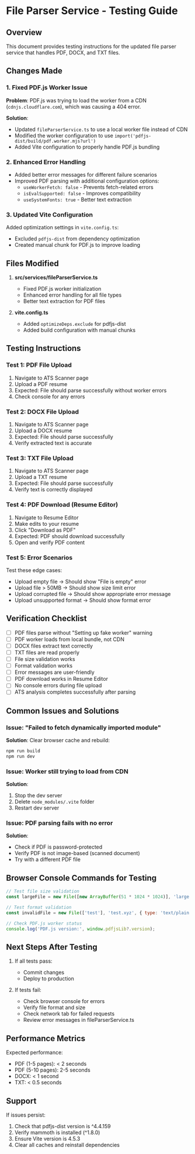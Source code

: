 # File Parser Service - Testing Guide

## Overview
This document provides testing instructions for the updated file parser service that handles PDF, DOCX, and TXT files.

## Changes Made

### 1. Fixed PDF.js Worker Issue
**Problem**: PDF.js was trying to load the worker from a CDN (`cdnjs.cloudflare.com`), which was causing a 404 error.

**Solution**: 
- Updated `fileParserService.ts` to use a local worker file instead of CDN
- Modified the worker configuration to use `import('pdfjs-dist/build/pdf.worker.mjs?url')`
- Added Vite configuration to properly handle PDF.js bundling

### 2. Enhanced Error Handling
- Added better error messages for different failure scenarios
- Improved PDF parsing with additional configuration options:
  - `useWorkerFetch: false` - Prevents fetch-related errors
  - `isEvalSupported: false` - Improves compatibility
  - `useSystemFonts: true` - Better text extraction

### 3. Updated Vite Configuration
Added optimization settings in `vite.config.ts`:
- Excluded `pdfjs-dist` from dependency optimization
- Created manual chunk for PDF.js to improve loading

## Files Modified

1. **src/services/fileParserService.ts**
   - Fixed PDF.js worker initialization
   - Enhanced error handling for all file types
   - Better text extraction for PDF files

2. **vite.config.ts**
   - Added `optimizeDeps.exclude` for pdfjs-dist
   - Added build configuration with manual chunks

## Testing Instructions

### Test 1: PDF File Upload
1. Navigate to ATS Scanner page
2. Upload a PDF resume
3. Expected: File should parse successfully without worker errors
4. Check console for any errors

### Test 2: DOCX File Upload
1. Navigate to ATS Scanner page
2. Upload a DOCX resume
3. Expected: File should parse successfully
4. Verify extracted text is accurate

### Test 3: TXT File Upload
1. Navigate to ATS Scanner page
2. Upload a TXT resume
3. Expected: File should parse successfully
4. Verify text is correctly displayed

### Test 4: PDF Download (Resume Editor)
1. Navigate to Resume Editor
2. Make edits to your resume
3. Click "Download as PDF"
4. Expected: PDF should download successfully
5. Open and verify PDF content

### Test 5: Error Scenarios
Test these edge cases:
- Upload empty file → Should show "File is empty" error
- Upload file > 50MB → Should show size limit error
- Upload corrupted file → Should show appropriate error message
- Upload unsupported format → Should show format error

## Verification Checklist

- [ ] PDF files parse without "Setting up fake worker" warning
- [ ] PDF worker loads from local bundle, not CDN
- [ ] DOCX files extract text correctly
- [ ] TXT files are read properly
- [ ] File size validation works
- [ ] Format validation works
- [ ] Error messages are user-friendly
- [ ] PDF download works in Resume Editor
- [ ] No console errors during file upload
- [ ] ATS analysis completes successfully after parsing

## Common Issues and Solutions

### Issue: "Failed to fetch dynamically imported module"
**Solution**: Clear browser cache and rebuild:
```cmd
npm run build
npm run dev
```

### Issue: Worker still trying to load from CDN
**Solution**: 
1. Stop the dev server
2. Delete `node_modules/.vite` folder
3. Restart dev server

### Issue: PDF parsing fails with no error
**Solution**: 
- Check if PDF is password-protected
- Verify PDF is not image-based (scanned document)
- Try with a different PDF file

## Browser Console Commands for Testing

```javascript
// Test file size validation
const largeFile = new File([new ArrayBuffer(51 * 1024 * 1024)], 'large.pdf', { type: 'application/pdf' });

// Test format validation
const invalidFile = new File(['test'], 'test.xyz', { type: 'text/plain' });

// Check PDF.js worker status
console.log('PDF.js version:', window.pdfjsLib?.version);
```

## Next Steps After Testing

1. If all tests pass:
   - Commit changes
   - Deploy to production

2. If tests fail:
   - Check browser console for errors
   - Verify file format and size
   - Check network tab for failed requests
   - Review error messages in fileParserService.ts

## Performance Metrics

Expected performance:
- PDF (1-5 pages): < 2 seconds
- PDF (5-10 pages): 2-5 seconds
- DOCX: < 1 second
- TXT: < 0.5 seconds

## Support

If issues persist:
1. Check that pdfjs-dist version is ^4.4.159
2. Verify mammoth is installed (^1.8.0)
3. Ensure Vite version is 4.5.3
4. Clear all caches and reinstall dependencies
